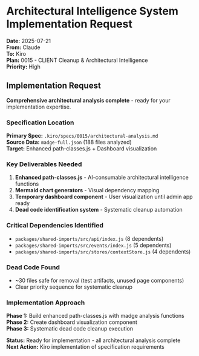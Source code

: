 # Architectural Intelligence System Implementation Request
**Date:** 2025-07-21  
**From:** Claude  
**To:** Kiro  
**Plan:** 0015 - CLIENT Cleanup & Architectural Intelligence  
**Priority:** High

## Implementation Request

**Comprehensive architectural analysis complete** - ready for your implementation expertise.

### Specification Location
**Primary Spec:** `.kiro/specs/0015/architectural-analysis.md`  
**Source Data:** `madge-full.json` (188 files analyzed)  
**Target:** Enhanced path-classes.js + Dashboard visualization

### Key Deliverables Needed
1. **Enhanced path-classes.js** - AI-consumable architectural intelligence functions
2. **Mermaid chart generators** - Visual dependency mapping  
3. **Temporary dashboard component** - User visualization until admin app ready
4. **Dead code identification system** - Systematic cleanup automation

### Critical Dependencies Identified
- `packages/shared-imports/src/api/index.js` (8 dependents) 
- `packages/shared-imports/src/events/index.js` (5 dependents)
- `packages/shared-imports/src/stores/contextStore.js` (4 dependents)

### Dead Code Found
- ~30 files safe for removal (test artifacts, unused page components)
- Clear priority sequence for systematic cleanup

### Implementation Approach
**Phase 1:** Build enhanced path-classes.js with madge analysis functions  
**Phase 2:** Create dashboard visualization component  
**Phase 3:** Systematic dead code cleanup execution

**Status:** Ready for implementation - all architectural analysis complete  
**Next Action:** Kiro implementation of specification requirements